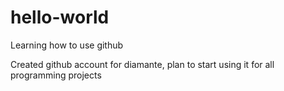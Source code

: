 # hello-world
Learning how to use github

Created github account for diamante, plan to start using it for all programming projects
